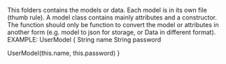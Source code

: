 This folders contains the models or data.
Each model is in its own file (thumb rule).
A model class contains mainly attributes and a constructor. 
The function should only be function to convert the model or attributes in another form 
(e.g. model to json for storage, or Data in different format).
EXAMPLE:
UserModel {
  String name
  String password

  UserModel(this.name, this.password)
}
